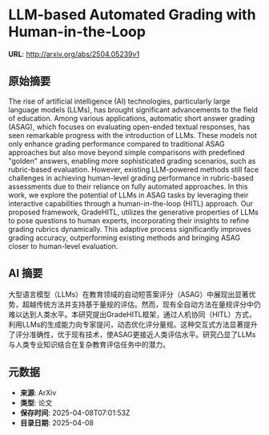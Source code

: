 # LLM-based Automated Grading with Human-in-the-Loop

**URL**: http://arxiv.org/abs/2504.05239v1

## 原始摘要

The rise of artificial intelligence (AI) technologies, particularly large
language models (LLMs), has brought significant advancements to the field of
education. Among various applications, automatic short answer grading (ASAG),
which focuses on evaluating open-ended textual responses, has seen remarkable
progress with the introduction of LLMs. These models not only enhance grading
performance compared to traditional ASAG approaches but also move beyond simple
comparisons with predefined "golden" answers, enabling more sophisticated
grading scenarios, such as rubric-based evaluation. However, existing
LLM-powered methods still face challenges in achieving human-level grading
performance in rubric-based assessments due to their reliance on fully
automated approaches. In this work, we explore the potential of LLMs in ASAG
tasks by leveraging their interactive capabilities through a human-in-the-loop
(HITL) approach. Our proposed framework, GradeHITL, utilizes the generative
properties of LLMs to pose questions to human experts, incorporating their
insights to refine grading rubrics dynamically. This adaptive process
significantly improves grading accuracy, outperforming existing methods and
bringing ASAG closer to human-level evaluation.


## AI 摘要

大型语言模型（LLMs）在教育领域的自动短答案评分（ASAG）中展现出显著优势，超越传统方法并支持基于量规的评估。然而，现有全自动方法在量规评分中仍难以达到人类水平。本研究提出GradeHITL框架，通过人机协同（HITL）方式，利用LLMs的生成能力向专家提问，动态优化评分量规。这种交互式方法显著提升了评分准确性，优于现有技术，使ASAG更接近人类评估水平。研究凸显了LLMs与人类专业知识结合在复杂教育评估任务中的潜力。

## 元数据

- **来源**: ArXiv
- **类型**: 论文
- **保存时间**: 2025-04-08T07:01:53Z
- **目录日期**: 2025-04-08
